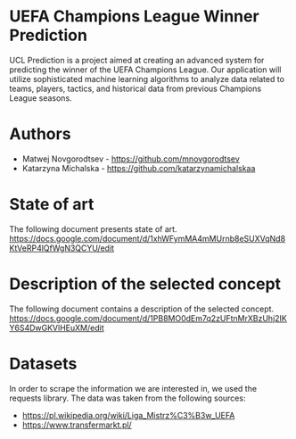 # UEFA Champions League Winner Prediction

UCL Prediction is a project aimed at creating an advanced system for predicting the winner of the UEFA Champions League. 
Our application will utilize sophisticated machine learning algorithms to analyze data related to teams, players, tactics, and historical data from previous Champions League seasons.

# Authors
* Matwej Novgorodtsev - https://github.com/mnovgorodtsev
* Katarzyna Michalska - https://github.com/katarzynamichalskaa

# State of art
The following document presents state of art.
https://docs.google.com/document/d/1xhWFymMA4mMUrnb8eSUXVqNd8KtVeRP4lQfWgN3QCYU/edit

# Description of the selected concept
The following document contains a description of the selected concept. 
https://docs.google.com/document/d/1PB8MO0dEm7q2zUFtnMrXBzUhj2IKY6S4DwGKVlHEuXM/edit

# Datasets
In order to scrape the information we are interested in, we used the requests library. The data was taken from the following sources:
* https://pl.wikipedia.org/wiki/Liga_Mistrz%C3%B3w_UEFA
* https://www.transfermarkt.pl/
